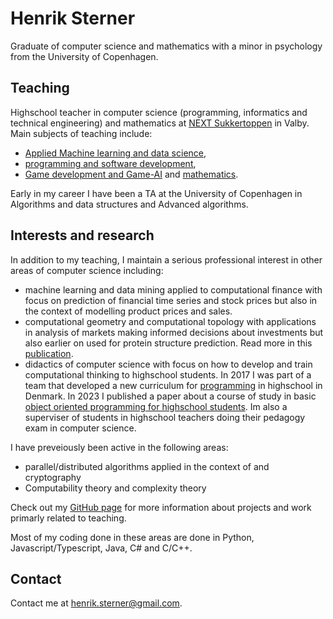 # Henrik Sterner

Graduate of computer science and mathematics with a minor in psychology from the University of Copenhagen. 

## Teaching
Highschool teacher in computer science (programming, informatics and technical engineering) and mathematics at [NEXT Sukkertoppen](https://nextkbh.dk) in Valby. 
Main subjects of teaching include: 
* [Applied Machine learning and data science](https://henriksterner.github.io/IntelligenteSystemer/), 
* [programming and software development](https://henriksterner.github.io/P5Programmering/), 
* [Game development and Game-AI](https://henriksterner.github.io/Unity/) and [mathematics](https://www.uvm.dk/-/media/filer/uvm/gym-laereplaner-2017/htx/matematik-a-htx-august-2017-ua.pdf). 

Early in my career I have been a TA at the University of Copenhagen in Algorithms and data structures and Advanced algorithms.

## Interests and research
In addition to my teaching, I maintain a serious professional interest in other areas of computer science including:
* machine learning and data mining applied to computational finance with focus on prediction of financial time series and stock prices but also in the context of modelling product prices and sales.
* computational geometry and computational topology with applications in analysis of markets making informed decisions about investments but also earlier on used for protein structure prediction. Read more in this [publication](https://www.researchgate.net/publication/220939592_Alpha_Shapes_and_Proteins).  
* didactics of computer science with focus on how to develop and train computational thinking to highschool students. In 2017 I was part of a team that developed a new curriculum for [programming](https://www.uvm.dk/-/media/filer/uvm/gym-laereplaner-2017/valgfag/programmering-b-valgfag-august-2017.pdf) in highschool in Denmark. In 2023 
I published a paper about a course of study in basic [object oriented programming for highschool students](https://emu.dk/htx/programmering/avancerede-konstruktioner/algoritmer-i-naturen-emergerende-flokadfaerd-og?b=t6-t1084). Im also a superviser of students in highschool teachers doing their pedagogy exam in computer science. 

I have preveiously been active in the following areas:
* parallel/distributed algorithms applied in the context of  and cryptography
* Computability theory and complexity theory

Check out my [GitHub page](http://www.github.com/HenrikSterner) for more information about projects and work primarly related to teaching.

Most of my coding done in these areas are done in Python, Javascript/Typescript, Java, C\# and C/C++.

## Contact
Contact me at [henrik.sterner@gmail.com](henrik.sterner@gmail.com). 
